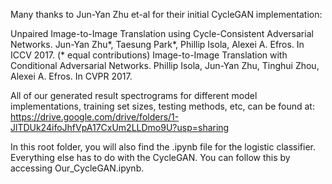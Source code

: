 Many thanks to Jun-Yan Zhu et-al for their initial CycleGAN implementation:

Unpaired Image-to-Image Translation using Cycle-Consistent Adversarial Networks.
Jun-Yan Zhu*, Taesung Park*, Phillip Isola, Alexei A. Efros. In ICCV 2017. (* equal contributions)
Image-to-Image Translation with Conditional Adversarial Networks.
Phillip Isola, Jun-Yan Zhu, Tinghui Zhou, Alexei A. Efros. In CVPR 2017.

All of our generated result spectrograms for different model implementations, training set sizes, testing methods, etc, can be found at: https://drive.google.com/drive/folders/1-JlTDUk24ifoJhfVpA17CxUm2LLDmo9U?usp=sharing

In this root folder, you will also find the .ipynb file for the logistic classifier. Everything else has to do with the CycleGAN. You can follow this by accessing Our_CycleGAN.ipynb. 
